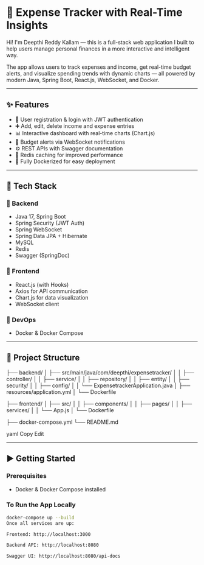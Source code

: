# 💸 Expense Tracker with Real-Time Insights

Hi! I'm Deepthi Reddy Kallam — this is a full-stack web application I built to help users manage personal finances in a more interactive and intelligent way.

The app allows users to track expenses and income, get real-time budget alerts, and visualize spending trends with dynamic charts — all powered by modern Java, Spring Boot, React.js, WebSocket, and Docker.

---

## ✨ Features

- 🔐 User registration & login with JWT authentication
- ➕ Add, edit, delete income and expense entries
- 📊 Interactive dashboard with real-time charts (Chart.js)
- 📣 Budget alerts via WebSocket notifications
- ⚙️ REST APIs with Swagger documentation
- 🧠 Redis caching for improved performance
- 🐳 Fully Dockerized for easy deployment

---

## 🔧 Tech Stack

### 🔹 Backend
- Java 17, Spring Boot
- Spring Security (JWT Auth)
- Spring WebSocket
- Spring Data JPA + Hibernate
- MySQL
- Redis
- Swagger (SpringDoc)

### 🔹 Frontend
- React.js (with Hooks)
- Axios for API communication
- Chart.js for data visualization
- WebSocket client

### 🔹 DevOps
- Docker & Docker Compose

---

## 📁 Project Structure

├── backend/
│ ├── src/main/java/com/deepthi/expensetracker/
│ │ ├── controller/
│ │ ├── service/
│ │ ├── repository/
│ │ ├── entity/
│ │ ├── security/
│ │ ├── config/
│ │ └── ExpensetrackerApplication.java
│ ├── resources/application.yml
│ └── Dockerfile

├── frontend/
│ ├── src/
│ │ ├── components/
│ │ ├── pages/
│ │ ├── services/
│ │ └── App.js
│ └── Dockerfile

├── docker-compose.yml
└── README.md

yaml
Copy
Edit

---

## ▶️ Getting Started

### Prerequisites

- Docker & Docker Compose installed

### To Run the App Locally

```bash
docker-compose up --build
Once all services are up:

Frontend: http://localhost:3000

Backend API: http://localhost:8080

Swagger UI: http://localhost:8080/api-docs

